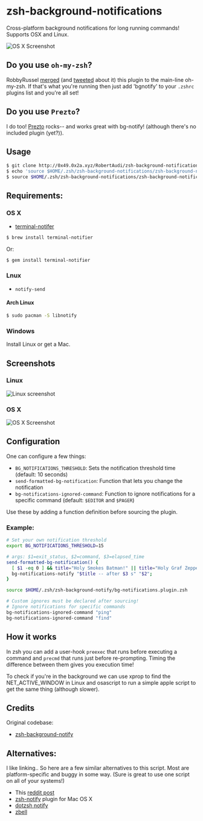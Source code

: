 zsh-background-notifications
============================

Cross-platform background notifications for long running commands! Supports OSX and Linux.

![OS X Screenshot](screenshots/osx.png)

Do you use `oh-my-zsh`?
-----------------------

RobbyRussel [merged](https://github.com/robbyrussell/oh-my-zsh/pull/3301) (and [tweeted](https://twitter.com/ohmyzsh/status/569566134984265729) about it) this plugin to the main-line oh-my-zsh. If that's what you're running then just add 'bgnotify' to your `.zshrc` plugins list and you're all set!

Do you use `Prezto`?
--------------------

I do too! [Prezto](https://github.com/sorin-ionescu/prezto) rocks-- and works great with bg-notify! (although there's no included plugin (yet?)).

Usage
-----

```sh
$ git clone http://0x49.0x2a.xyz/RobertAudi/zsh-background-notifications.git $HOME/.zsh/zsh-background-notifications
$ echo 'source $HOME/.zsh/zsh-background-notifications/zsh-background-notifications.plugin.zsh' >> $HOME/.zshrc
$ source $HOME/.zsh/zsh-background-notifications/zsh-background-notifications.plugin.zsh
```

Requirements:
-------------

### OS X

- [terminal-notifer](https://github.com/alloy/terminal-notifier)

```sh
$ brew install terminal-notifier
```

Or:

```sh
$ gem install terminal-notifier
```

### Lnux

- `notify-send`

#### Arch Linux

```sh
$ sudo pacman -S libnotify
```

### Windows

Install Linux or get a Mac.

Screenshots
-----------

### Linux

![Linux screenshot](screenshots/linux.png)

### OS X

![OS X Screenshot](screenshots/osx.png)

Configuration
-------------

One can configure a few things:

- `BG_NOTIFICATIONS_THRESHOLD`: Sets the notification threshold time (default: 10 seconds)
- `send-formatted-bg-notification`: Function that lets you change the notification
- `bg-notifications-ignored-command`: Function to ignore notifications for a specific command (default: `$EDITOR` and `$PAGER`)

Use these by adding a function definition before sourcing the plugin.

### Example:

```sh
# Set your own notification threshold
export BG_NOTIFICATIONS_THRESHOLD=15

# args: $1=exit_status, $2=command, $3=elapsed_time
send-formatted-bg-notification() {
  [ $1 -eq 0 ] && title="Holy Smokes Batman!" || title="Holy Graf Zeppelin!"
  bg-notifications-notify "$title -- after $3 s" "$2";
}

source $HOME/.zsh/zsh-background-notify/bg-notifications.plugin.zsh

# Custom ignores must be declared after sourcing!
# Ignore notifications for specific commands
bg-notifications-ignored-command "ping"
bg-notifications-ignored-command "find"
```

How it works
------------

In zsh you can add a user-hook `preexec` that runs before executing a command and `precmd` that runs just before re-prompting. Timing the difference between them gives you execution time!

To check if you're in the background we can use xprop to find the NET_ACTIVE_WINDOW in Linux and osascript to run a simple apple script to get the same thing (although slower).

Credits
-------

Original codebase:

- [zsh-background-notify](https://github.com/t413/zsh-background-notify)

Alternatives:
-------------

I like linking.. So here are a few similar alternatives to this script. Most are platform-specific and buggy in some way. (Sure is great to use one script on all of your systems!)

- This [reddit post](http://www.reddit.com/r/linux/comments/1pooe6/zsh_tip_notify_after_long_processes/)
- [zsh-notify](https://github.com/marzocchi/zsh-notify) plugin for Mac OS X
- [dotzsh notify](https://github.com/dotphiles/dotzsh/tree/master/modules/notify)
- [zbell](https://gist.github.com/jpouellet/5278239)

